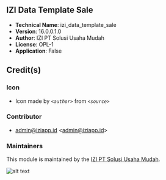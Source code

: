 ## IZI Data Template Sale
- **Technical Name**: izi_data_template_sale
- **Version**: 16.0.0.1.0
- **Author**: IZI PT Solusi Usaha Mudah
- **License**: OPL-1
- **Application**: False

## Credit(s)
### Icon
- Icon made by _`<author>`_ from _`<source>`_

### Contributor
- admin@iziapp.id <[admin@iziapp.id](mailto:admin@iziapp.id)>

### Maintainers
This module is maintained by the [IZI PT Solusi Usaha Mudah](https://iziapp.id).

![alt text](static/description/images/izi-logo.png "IZI PT Solusi Usaha Mudah")